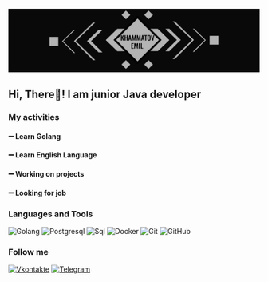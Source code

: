 ![Header](https://github.com/fishkaoff/fishkaoff/blob/main/assets/header.jpg)

## Hi, There👋! I am junior Java developer


### My activities

#### ➖ Learn Golang 
#### ➖ Learn English Language
#### ➖ Working on projects
#### ➖ Looking for job


### Languages and Tools 
![Golang](https://img.shields.io/badge/-Golang-090909?style=for-the-badge&logo=go)
![Postgresql](https://img.shields.io/badge/-Postgresql-090909?style=for-the-badge&logo=postgresql)
![Sql](https://img.shields.io/badge/-Sql-090909?style=for-the-badge&logo=mysql)
![Docker](https://img.shields.io/badge/-Docker-090909?style=for-the-badge&logo=docker)
![Git](https://img.shields.io/badge/-Git-090909?style=for-the-badge&logo=git)
![GitHub](https://img.shields.io/badge/-GitHub-090909?style=for-the-badge&logo=github)


### Follow me 

[![Vkontakte](https://img.shields.io/badge/-Vkontakte-090909?style=for-the-badge&logo=Vk&logoColor=4F7DB3)](https://vk.com/f1shka0ff)
[![Telegram](https://img.shields.io/badge/-Telegram-090909?style=for-the-badge&logo=Telegram&logoColor=27A0D9)](https://t.me/fishkaoff)

